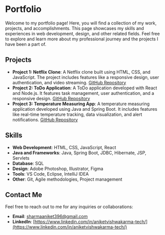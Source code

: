 
# Portfolio

Welcome to my portfolio page! Here, you will find a collection of my work, projects, and accomplishments. This page showcases my skills and experiences in web development, design, and other related fields. Feel free to explore and learn more about my professional journey and the projects I have been a part of.

## Projects

- **Project 1: Netflix Clone**: A Netflix clone built using HTML, CSS, and JavaScript. The project includes features like a responsive design, user authentication, and video streaming. [GitHub Repository](https://github.com/Aniketvishwakarma01/Netflix-clone)
- **Project 2: ToDo Application**: A ToDo application developed with React and Node.js. It features task management, user authentication, and a responsive design. [GitHub Repository](https://github.com/Aniketvishwakarma01/react.todo)
- **Project 3: Temperature Measuring App**: A temperature measuring application developed using Java and Spring Boot. It includes features like real-time temperature tracking, data visualization, and alert notifications. [GitHub Repository](https://github.com/Aniketvishwakarma01/temperature-measuring-page)

## Skills

- **Web Development**: HTML, CSS, JavaScript, React
- **Java and Frameworks**: Java, Spring Boot, JDBC, Hibernate, JSP, Servlets
- **Database**: SQL
- **Design**: Adobe Photoshop, Illustrator, Figma
- **Tools**: VS Code, Eclipse, IntelliJ IDEA
- **Other**: Git, Agile methodologies, Project management


## Contact Me

Feel free to reach out to me for any inquiries or collaborations:

- **Email**: [sharmaaniket396@gmail.com](mailto:sharmaaniket396@gmail.com)
- **LinkedIn**: [https://www.linkedin.com/in/aniketvishwakarma-tech/](https://www.linkedin.com/in/aniketvishwakarma-tech/)